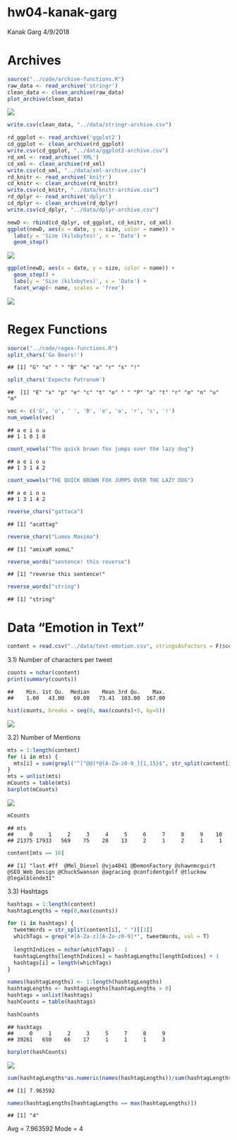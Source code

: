 hw04-kanak-garg
================
Kanak Garg
4/9/2018

Archives
========

``` r
source("../code/archive-functions.R")
raw_data <- read_archive('stringr')
clean_data <- clean_archive(raw_data)
plot_archive(clean_data)
```

![](../images/unnamed-chunk-1-1.png)

``` r
write.csv(clean_data, "../data/stringr-archive.csv")
```

``` r
rd_ggplot <- read_archive('ggplot2')
cd_ggplot <- clean_archive(rd_ggplot)
write.csv(cd_ggplot, "../data/ggplot2-archive.csv")
rd_xml <- read_archive('XML')
cd_xml <- clean_archive(rd_xml)
write.csv(cd_xml, "../data/xml-archive.csv")
rd_knitr <- read_archive('knitr')
cd_knitr <- clean_archive(rd_knitr)
write.csv(cd_knitr, "../data/knitr-archive.csv")
rd_dplyr <- read_archive('dplyr')
cd_dplyr <- clean_archive(rd_dplyr)
write.csv(cd_dplyr, "../data/dplyr-archive.csv")
```

``` r
newD <- rbind(cd_dplyr, cd_ggplot, cd_knitr, cd_xml)
ggplot(newD, aes(x = date, y = size, color = name)) +
  labs(y = 'Size (kilobytes)', x = 'Date') +
  geom_step()
```

![](../images/unnamed-chunk-3-1.png)

``` r
ggplot(newD, aes(x = date, y = size, color = name)) +
  geom_step() + 
  labs(y = 'Size (kilobytes)', x = 'Date') + 
  facet_wrap(~ name, scales = 'free')
```

![](../images/unnamed-chunk-3-2.png)

Regex Functions
===============

``` r
source("../code/regex-functions.R")
split_chars('Go Bears!')
```

    ## [1] "G" "o" " " "B" "e" "a" "r" "s" "!"

``` r
split_chars('Expecto Patronum')
```

    ##  [1] "E" "x" "p" "e" "c" "t" "o" " " "P" "a" "t" "r" "o" "n" "u" "m"

``` r
vec <- c('G', 'o', ' ', 'B', 'e', 'a', 'r', 's', '!') 
num_vowels(vec)
```

    ## a e i o u 
    ## 1 1 0 1 0

``` r
count_vowels("The quick brown fox jumps over the lazy dog")
```

    ## a e i o u 
    ## 1 3 1 4 2

``` r
count_vowels("THE QUICK BROWN FOX JUMPS OVER THE LAZY DOG")
```

    ## a e i o u 
    ## 1 3 1 4 2

``` r
reverse_chars("gattaca")
```

    ## [1] "acattag"

``` r
reverse_chars("Lumox Maxima")
```

    ## [1] "amixaM xomuL"

``` r
reverse_words("sentence! this reverse")
```

    ## [1] "reverse this sentence!"

``` r
reverse_words("string")
```

    ## [1] "string"

Data “Emotion in Text”
======================

``` r
content = read.csv("../data/text-emotion.csv", stringsAsFactors = F)$content
```

3.1) Number of characters per tweet

``` r
counts = nchar(content)
print(summary(counts))
```

    ##    Min. 1st Qu.  Median    Mean 3rd Qu.    Max. 
    ##    1.00   43.00   69.00   73.41  103.00  167.00

``` r
hist(counts, breaks = seq(0, max(counts)+5, by=5))
```

![](../images/unnamed-chunk-6-1.png)

3.2) Number of Mentions

``` r
mts = 1:length(content)
for (i in mts) {
  mts[i] = sum(grepl("^[^@@]*@[A-Za-z0-9_]{1,15}$", str_split(content[i], " ")[[1]]))
}
mts = unlist(mts)
mCounts = table(mts)
barplot(mCounts)
```

![](../images/unnamed-chunk-7-1.png)

``` r
mCounts
```

    ## mts
    ##     0     1     2     3     4     5     6     7     8     9    10 
    ## 21375 17933   569    75    28    13     2     1     2     1     1

``` r
content[mts == 10]
```

    ## [1] "last #ff  @Mel_Diesel @vja4041 @DemonFactory @shawnmcguirt @SEO_Web_Design @ChuckSwanson @agracing @confidentgolf @tluckow @legalblonde31"

3.3) Hashtags

``` r
hashtags = 1:length(content)
hashtagLengths = rep(0,max(counts))

for (i in hashtags) {
  tweetWords = str_split(content[i], " ")[[1]]
  whichTags = grep("#[A-Za-z][A-Za-z0-9]*", tweetWords, val = T)
  
  lengthIndices = nchar(whichTags) - 1
  hashtagLengths[lengthIndices] = hashtagLengths[lengthIndices] + 1
  hashtags[i] = length(whichTags)
}

names(hashtagLengths) <- 1:length(hashtagLengths)
hashtagLengths <- hashtagLengths[hashtagLengths > 0]
hashtags = unlist(hashtags)
hashCounts = table(hashtags)

hashCounts
```

    ## hashtags
    ##     0     1     2     3     5     7     8     9 
    ## 39261   650    66    17     1     1     1     3

``` r
barplot(hashCounts)
```

![](../images/unnamed-chunk-8-1.png)

``` r
sum(hashtagLengths*as.numeric(names(hashtagLengths))/sum(hashtagLengths))
```

    ## [1] 7.963592

``` r
names(hashtagLengths[hashtagLengths == max(hashtagLengths)])
```

    ## [1] "4"

Avg = 7.963592 Mode = 4
